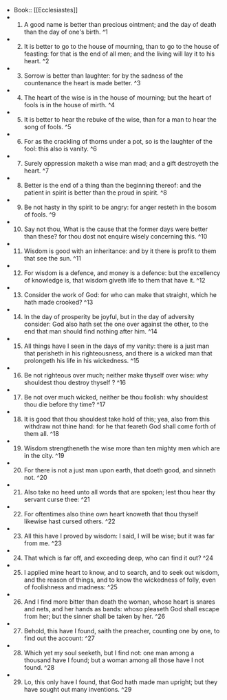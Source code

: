 - Book:: [[Ecclesiastes]]
- 1. A good name is better than precious ointment; and the day of death than the day of one's birth. ^1
- 2. It is better to go to the house of mourning, than to go to the house of feasting: for that is the end of all men; and the living will lay it to his heart. ^2
- 3. Sorrow is better than laughter: for by the sadness of the countenance the heart is made better. ^3
- 4. The heart of the wise is in the house of mourning; but the heart of fools is in the house of mirth. ^4
- 5. It is better to hear the rebuke of the wise, than for a man to hear the song of fools. ^5
- 6. For as the crackling of thorns under a pot, so is the laughter of the fool: this also is vanity. ^6
- 7. Surely oppression maketh a wise man mad; and a gift destroyeth the heart. ^7
- 8. Better is the end of a thing than the beginning thereof: and the patient in spirit is better than the proud in spirit. ^8
- 9. Be not hasty in thy spirit to be angry: for anger resteth in the bosom of fools. ^9
- 10. Say not thou, What is the cause that the former days were better than these? for thou dost not enquire wisely concerning this. ^10
- 11. Wisdom is good with an inheritance: and by it there is profit to them that see the sun. ^11
- 12. For wisdom is a defence, and money is a defence: but the excellency of knowledge is, that wisdom giveth life to them that have it. ^12
- 13. Consider the work of God: for who can make that straight, which he hath made crooked? ^13
- 14. In the day of prosperity be joyful, but in the day of adversity consider: God also hath set the one over against the other, to the end that man should find nothing after him. ^14
- 15. All things have I seen in the days of my vanity: there is a just man that perisheth in his righteousness, and there is a wicked man that prolongeth his life in his wickedness. ^15
- 16. Be not righteous over much; neither make thyself over wise: why shouldest thou destroy thyself ? ^16
- 17. Be not over much wicked, neither be thou foolish: why shouldest thou die before thy time? ^17
- 18. It is good that thou shouldest take hold of this; yea, also from this withdraw not thine hand: for he that feareth God shall come forth of them all. ^18
- 19. Wisdom strengtheneth the wise more than ten mighty men which are in the city. ^19
- 20. For there is not a just man upon earth, that doeth good, and sinneth not. ^20
- 21. Also take no heed unto all words that are spoken; lest thou hear thy servant curse thee: ^21
- 22. For oftentimes also thine own heart knoweth that thou thyself likewise hast cursed others. ^22
- 23. All this have I proved by wisdom: I said, I will be wise; but it was far from me. ^23
- 24. That which is far off, and exceeding deep, who can find it out? ^24
- 25. I applied mine heart to know, and to search, and to seek out wisdom, and the reason of things, and to know the wickedness of folly, even of foolishness and madness: ^25
- 26. And I find more bitter than death the woman, whose heart is snares and nets, and her hands as bands: whoso pleaseth God shall escape from her; but the sinner shall be taken by her. ^26
- 27. Behold, this have I found, saith the preacher, counting one by one, to find out the account: ^27
- 28. Which yet my soul seeketh, but I find not: one man among a thousand have I found; but a woman among all those have I not found. ^28
- 29. Lo, this only have I found, that God hath made man upright; but they have sought out many inventions. ^29
